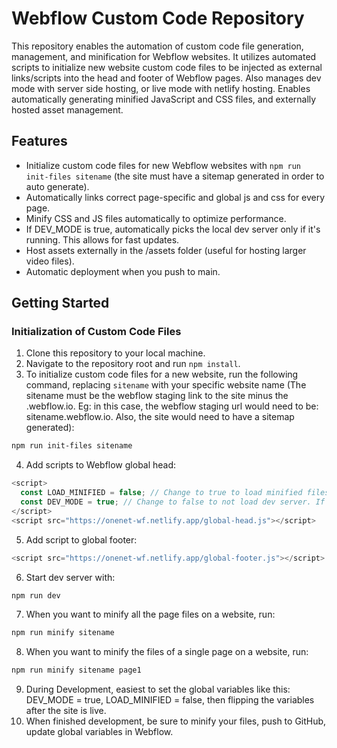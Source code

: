 # Webflow Custom Code Repository

This repository enables the automation of custom code file generation, management, and minification for Webflow websites. It utilizes automated scripts to initialize new website custom code files to be injected as external links/scripts into the head and footer of Webflow pages. Also manages dev mode with server side hosting, or live mode with netlify hosting. Enables automatically generating minified JavaScript and CSS files, and externally hosted asset management.

## Features

- Initialize custom code files for new Webflow websites with `npm run init-files sitename` (the site must have a sitemap generated in order to auto generate).
- Automatically links correct page-specific and global js and css for every page.
- Minify CSS and JS files automatically to optimize performance.
- If DEV_MODE is true, automatically picks the local dev server only if it's running. This allows for fast updates.
- Host assets externally in the /assets folder (useful for hosting larger video files).
- Automatic deployment when you push to main. 

## Getting Started

### Initialization of Custom Code Files

1. Clone this repository to your local machine.
2. Navigate to the repository root and run `npm install`.
3. To initialize custom code files for a new website, run the following command, replacing `sitename` with your specific website name (The sitename must be the webflow staging link to the site minus the .webflow.io. Eg: in this case, the webflow staging url would need to be: sitename.webflow.io. Also, the site would need to have a sitemap generated):
```bash
npm run init-files sitename
```
4. Add scripts to Webflow global head:
```javascript
<script>
  const LOAD_MINIFIED = false; // Change to true to load minified files if they exist
  const DEV_MODE = true; // Change to false to not load dev server. If set to true, it will only load the dev server if the dev server is running, otherwise will load files hosted from netlify
</script>
<script src="https://onenet-wf.netlify.app/global-head.js"></script>
```
5. Add script to global footer:
```javascript
<script src="https://onenet-wf.netlify.app/global-footer.js"></script>
```
6. Start dev server with:
```bash
npm run dev
```
7. When you want to minify all the page files on a website, run:
```bash
npm run minify sitename
```
8. When you want to minify the files of a single page on a website, run:
```bash
npm run minify sitename page1
```
9. During Development, easiest to set the global variables like this: DEV_MODE = true, LOAD_MINIFIED = false, then flipping the variables after the site is live.
10. When finished development, be sure to minify your files, push to GitHub, update global variables in Webflow.